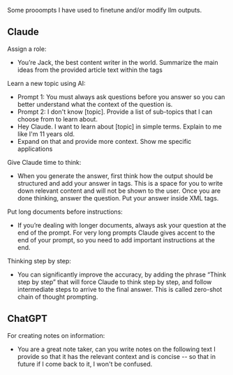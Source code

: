 Some prooompts I have used to finetune and/or modify llm outputs. 

## Claude
Assign a role:
- You’re Jack, the best content writer in the world. Summarize the main ideas from the provided article text within the <text> tags

Learn a new topic using AI: 
- Prompt 1: You must always ask questions before you answer so you can better understand what the context of the question is.
- Prompt 2: I don't know [topic]. Provide a list of sub-topics that I can choose from to learn about.
- Hey Claude. I want to learn about [topic] in simple terms. Explain to me like I'm 11 years old.
- Expand on that and provide more context. Show me specific applications

Give Claude time to think: 
- When you generate the answer, first think how the output should be structured and add your answer in <thinking></thinking> tags. This is a space for you to write down relevant content and will not be shown to the user. Once you are done thinking, answer the question. Put your answer inside <answer></answer> XML tags.

Put long documents before instructions: 
- If you’re dealing with longer documents, always ask your question at the end of the prompt. For very long prompts Claude gives accent to the end of your prompt, so you need to add important instructions at the end.

Thinking step by step: 
- You can significantly improve the accuracy, by adding the phrase “Think step by step” that will force Claude to think step by step, and follow intermediate steps to arrive to the final answer. This is called zero-shot chain of thought prompting. 

## ChatGPT
For creating notes on information: 
- You are a great note taker, can you write notes on the following text I provide so that it has the relevant context and is concise -- so that in future if I come back to it, I won't be confused. 